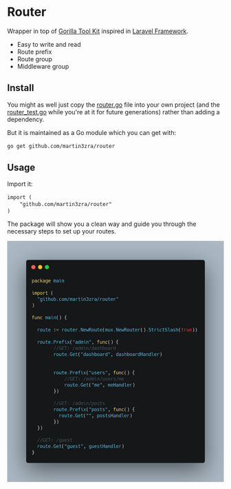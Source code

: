# Router

Wrapper in top of [Gorilla Tool Kit](https://www.gorillatoolkit.org/) inspired in [Laravel Framework](https://laravel.com/docs/7.x/routing#basic-routing).

* Easy to write and read
* Route prefix
* Route group
* Middleware group

## Install

You might as well just copy the [router.go](https://github.com/martin3zra/router/blob/master/router.go) file into your own project (and the [router_test.go](https://github.com/martin3zra/router/blob/master/router_test.go) while you're at it for future generations) rather than adding a dependency.

But it is maintained as a Go module which you can get with:

```bash
go get github.com/martin3zra/router
```


## Usage
Import it:

```shell script
import (
	"github.com/martin3zra/router"
)
```
The package will show you a clean way and guide you through the necessary steps to set up your routes.

![router](screenshot.png?raw=true)